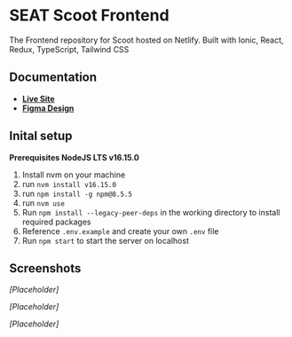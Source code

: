 # SEAT Scoot Frontend

The Frontend repository for Scoot hosted on Netlify. Built with Ionic, React, Redux, TypeScript, Tailwind CSS

## Documentation

- [**Live Site**](https://seat-scoot.netlify.app/)
- [**Figma Design**](https://www.figma.com/file/KquZZhJXFo5KU2P0QKsDtP/SIA-App-Challenge)

## Inital setup

**Prerequisites NodeJS LTS v16.15.0**

1. Install nvm on your machine
2. run `nvm install v16.15.0`
3. run `npm install -g npm@8.5.5`
4. run `nvm use`
5. Run `npm install --legacy-peer-deps` in the working directory to install required packages
6. Reference `.env.example` and create your own `.env` file
7. Run `npm start` to start the server on localhost

## Screenshots

_[Placeholder]_

_[Placeholder]_

_[Placeholder]_
